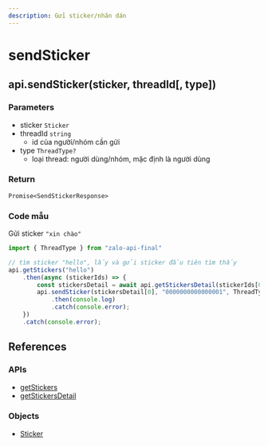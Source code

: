 ```yaml
---
description: Gửi sticker/nhãn dán
---
```


# sendSticker

## api.sendSticker(sticker, threadId\[, type])

### Parameters

* sticker `Sticker`
* threadId `string`
  * id của người/nhóm cần gửi
* type `ThreadType?`
  * loại thread: người dùng/nhóm, mặc định là người dùng

### Return

`Promise<SendStickerResponse>`

### Code mẫu

Gửi sticker `"xin chào"`

```javascript
import { ThreadType } from "zalo-api-final"

// tìm sticker "hello", lấy và gửi sticker đầu tiên tìm thấy
api.getStickers("hello")
    .then(async (stickerIds) => {
        const stickersDetail = await api.getStickersDetail(stickerIds[0]);
        api.sendSticker(stickersDetail[0], "0000000000000001", ThreadType.User)
            .then(console.log)
            .catch(console.error);
    })
    .catch(console.error);
```

## References

### APIs

* [getStickers](getstickers)
* [getStickersDetail](getstickersdetail)

### Objects

* [Sticker](../getstickersdetail#stickerdetailresponse)

